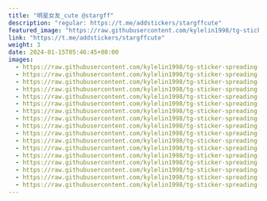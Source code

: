```yaml
---
title: "明星女友_cute @stargff"
description: "regular: https://t.me/addstickers/stargffcute"
featured_image: "https://raw.githubusercontent.com/kylelin1998/tg-sticker-spreading-worldwide-images/main/img/1108cc66-b56c-444e-8b81-39c8c69b2e0b.jpg"
link: "https://t.me/addstickers/stargffcute"
weight: 3
date: 2024-01-15T05:46:45+08:00
images:
  - https://raw.githubusercontent.com/kylelin1998/tg-sticker-spreading-worldwide-images/main/img/1108cc66-b56c-444e-8b81-39c8c69b2e0b.jpg
  - https://raw.githubusercontent.com/kylelin1998/tg-sticker-spreading-worldwide-images/main/img/fb344d77-798d-4637-a01d-454b91266b15.jpg
  - https://raw.githubusercontent.com/kylelin1998/tg-sticker-spreading-worldwide-images/main/img/70441da2-1313-49a6-95aa-b72ff4d17853.jpg
  - https://raw.githubusercontent.com/kylelin1998/tg-sticker-spreading-worldwide-images/main/img/1521da4b-cf06-4f93-8b28-b6d4fc31ccc0.jpg
  - https://raw.githubusercontent.com/kylelin1998/tg-sticker-spreading-worldwide-images/main/img/f8b7fe4a-2b92-481c-a66d-bbb72f3aacd0.jpg
  - https://raw.githubusercontent.com/kylelin1998/tg-sticker-spreading-worldwide-images/main/img/a1a8b1b3-c056-42d4-bc21-8ab70f0288c7.jpg
  - https://raw.githubusercontent.com/kylelin1998/tg-sticker-spreading-worldwide-images/main/img/e6fb0bcc-8b3f-46b0-a58b-834f7299d049.jpg
  - https://raw.githubusercontent.com/kylelin1998/tg-sticker-spreading-worldwide-images/main/img/326e50eb-a532-4041-b876-84afeb2ea6b7.jpg
  - https://raw.githubusercontent.com/kylelin1998/tg-sticker-spreading-worldwide-images/main/img/9dbb3412-853a-488f-acc7-ba5372ec796b.jpg
  - https://raw.githubusercontent.com/kylelin1998/tg-sticker-spreading-worldwide-images/main/img/ba094fd6-24a2-446a-9910-8db4703f9d51.jpg
  - https://raw.githubusercontent.com/kylelin1998/tg-sticker-spreading-worldwide-images/main/img/0cf551a1-301a-4b57-bec8-6bf54b820c80.jpg
  - https://raw.githubusercontent.com/kylelin1998/tg-sticker-spreading-worldwide-images/main/img/2da45397-0135-4c05-a764-b266d4c3bab9.jpg
  - https://raw.githubusercontent.com/kylelin1998/tg-sticker-spreading-worldwide-images/main/img/d4c50151-195b-4827-8a7b-336f15e68806.jpg
  - https://raw.githubusercontent.com/kylelin1998/tg-sticker-spreading-worldwide-images/main/img/7c5d8931-515a-47cf-a3bc-c9f022d3585c.jpg
  - https://raw.githubusercontent.com/kylelin1998/tg-sticker-spreading-worldwide-images/main/img/8382b858-cdfa-4ec5-858e-1f6b2d177eb8.jpg
  - https://raw.githubusercontent.com/kylelin1998/tg-sticker-spreading-worldwide-images/main/img/cc26c722-878b-469d-9c9f-67e9feaf6c2c.jpg
  - https://raw.githubusercontent.com/kylelin1998/tg-sticker-spreading-worldwide-images/main/img/162ad3a3-dfd3-468f-a9ba-82a66f9f24b0.jpg
---
```

